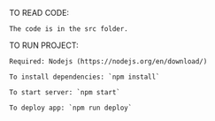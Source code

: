 TO READ CODE:

    The code is in the src folder.

TO RUN PROJECT:

    Required: Nodejs (https://nodejs.org/en/download/)

    To install dependencies: `npm install`

    To start server: `npm start`

    To deploy app: `npm run deploy`
